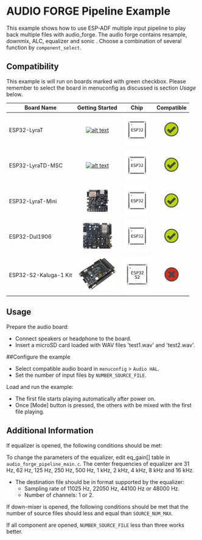 # AUDIO FORGE Pipeline Example

This example shows how to use ESP-ADF multiple input pipeline to play back multiple files with audio_forge. The audio forge contains resample, downmix, ALC, equalizer and sonic . Choose a combination of several function by `component_select`.

## Compatibility

This example is will run on boards marked with green checkbox. Please remember to select the board in menuconfig as discussed is section *Usage* below.

| Board Name | Getting Started | Chip | Compatible |
|-------------------|:--------------------------------------------------------------------------------------------------------------------------------------------------------------------------------------------:|:--------------------------------------------------------------------:|:-----------------------------------------------------------------:|
| ESP32-LyraT | [![alt text](../../../docs/_static/esp32-lyrat-v4.3-side-small.jpg "ESP32-LyraT")](https://docs.espressif.com/projects/esp-adf/en/latest/get-started/get-started-esp32-lyrat.html) | <img src="../../../docs/_static/ESP32.svg" height="85" alt="ESP32"> | ![alt text](../../../docs/_static/yes-button.png "Compatible") |
| ESP32-LyraTD-MSC | [![alt text](../../../docs/_static/esp32-lyratd-msc-v2.2-small.jpg "ESP32-LyraTD-MSC")](https://docs.espressif.com/projects/esp-adf/en/latest/get-started/get-started-esp32-lyratd-msc.html) | <img src="../../../docs/_static/ESP32.svg" height="85" alt="ESP32"> | ![alt text](../../../docs/_static/yes-button.png "Compatible") |
| ESP32-LyraT-Mini | [![alt text](../../../docs/_static/esp32-lyrat-mini-v1.2-small.jpg "ESP32-LyraT-Mini")](https://docs.espressif.com/projects/esp-adf/en/latest/get-started/get-started-esp32-lyrat-mini.html) | <img src="../../../docs/_static/ESP32.svg" height="85" alt="ESP32"> | ![alt text](../../../docs/_static/yes-button.png "Compatible") |
| ESP32-Dul1906 | ![alt text](../../../docs/_static/esp32-korvo-dul1906-v1.1-small.jpg "ESP32-Korvo-DUL1906") | <img src="../../../docs/_static/ESP32.svg" height="85" alt="ESP32"> | ![alt text](../../../docs/_static/yes-button.png "Compatible") |
| ESP32-S2-Kaluga-1 Kit | ![alt text](../../../docs/_static/esp32-s2-kaluga-1-kit-small.png "ESP32-S2-Kaluga-1 Kit") | <img src="../../../docs/_static/ESP32-S2.svg" height="100" alt="ESP32-S2"> | ![alt text](../../../docs/_static/no-button.png "Compatible") |


## Usage

Prepare the audio board:

- Connect speakers or headphone to the board.
- Insert a microSD card loaded with WAV files 'test1.wav' and 'test2.wav'.

##Configure the example

- Select compatible audio board in `menuconfig` > `Audio HAL`.
- Set the number of input files by `NUMBER_SOURCE_FILE`.

Load and run the example:

- The first file starts playing automatically after power on.
- Once [Mode] button is pressed, the others with be mixed with the first file playing.

## Additional Information

If equalizer is opened, the following conditions should be met:

To change the parameters of the equalizer, edit eq_gain[] table in `audio_forge_pipeline_main.c`. The center frequencies of equalizer are 31 Hz, 62 Hz, 125 Hz, 250 Hz, 500 Hz, 1 kHz, 2 kHz, 4 kHz, 8 kHz and 16 kHz.

- The destination file should be in format supported by the equalizer:
    * Sampling rate of 11025 Hz, 22050 Hz, 44100 Hz or 48000 Hz.
    * Number of channels: 1 or 2.

If down-mixer is opened, the following conditions should be met that the number of source files should less and equal than `SOURCE_NUM_MAX`.

If all component are opened, `NUMBER_SOURCE_FILE` less than three works better.
